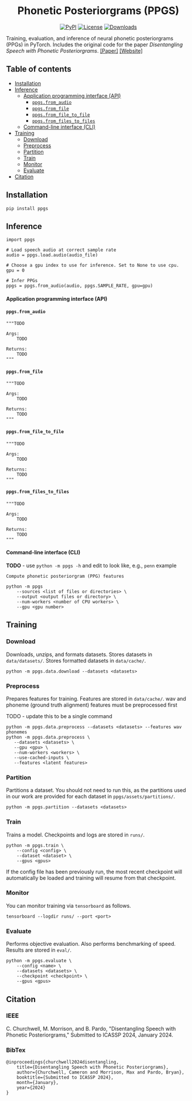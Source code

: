 <h1 align="center">Phonetic Posteriorgrams (PPGS)</h1>
<div align="center">

[![PyPI](https://img.shields.io/pypi/v/promonet.svg)](https://pypi.python.org/pypi/promonet)
[![License](https://img.shields.io/badge/License-MIT-blue.svg)](https://opensource.org/licenses/MIT)
[![Downloads](https://pepy.tech/badge/promonet)](https://pepy.tech/project/promonet)

</div>

Training, evaluation, and inference of neural phonetic posteriorgrams (PPGs) in PyTorch. Includes the original code for the paper _Disentangling Speech with Phonetic Posteriorgrams_. [[Paper]](TODO) [[Website]](TODO)


## Table of contents

- [Installation](#installation)
- [Inference](#inference)
    * [Application programming interface (API)](#application-programming-interface-api)
        * [`ppgs.from_audio`](#ppgsfrom_audio)
        * [`ppgs.from_file`](#ppgsfrom_file)
        * [`ppgs.from_file_to_file`](#ppgsfrom_file_to_file)
        * [`ppgs.from_files_to_files`](#ppgsfrom_files_to_files)
    * [Command-line interface (CLI)](#command-line-interface-cli)
- [Training](#training)
    * [Download](#download)
    * [Preprocess](#preprocess)
    * [Partition](#partition)
    * [Train](#train)
    * [Monitor](#monitor)
    * [Evaluate](#evaluate)
- [Citation](#citation)


## Installation

`pip install ppgs`


## Inference

```
import ppgs

# Load speech audio at correct sample rate
audio = ppgs.load.audio(audio_file)

# Choose a gpu index to use for inference. Set to None to use cpu.
gpu = 0

# Infer PPGs
ppgs = ppgs.from_audio(audio, ppgs.SAMPLE_RATE, gpu=gpu)
```

#### Application programming interface (API)

#### `ppgs.from_audio`

```
"""TODO

Args:
    TODO

Returns:
    TODO
"""
```


#### `ppgs.from_file`

```
"""TODO

Args:
    TODO

Returns:
    TODO
"""
```


#### `ppgs.from_file_to_file`

```
"""TODO

Args:
    TODO

Returns:
    TODO
"""
```


#### `ppgs.from_files_to_files`

```
"""TODO

Args:
    TODO

Returns:
    TODO
"""
```

#### Command-line interface (CLI)

**TODO** - use `python -m ppgs -h` and edit to look like, e.g., `penn` example

```
Compute phonetic posteriorgram (PPG) features

python -m ppgs
    --sources <list of files or directories> \
    --output <output files or directory> \
    --num-workers <number of CPU workers> \
    --gpu <gpu number>
```

## Training

### Download

Downloads, unzips, and formats datasets. Stores datasets in `data/datasets/`.
Stores formatted datasets in `data/cache/`.

```
python -m ppgs.data.download --datasets <datasets>
```


### Preprocess

Prepares features for training. Features are stored in `data/cache/`.
wav and phoneme (ground truth alignment) features must be preprocessed first

TODO - update this to be a single command

```
python -m ppgs.data.preprocess --datasets <datasets> --features wav phonemes
python -m ppgs.data.preprocess \
   --datasets <datasets> \
   --gpu <gpu> \
   --num-workers <workers> \
   --use-cached-inputs \
   --features <latent features>
```


### Partition

Partitions a dataset. You should not need to run this, as the partitions
used in our work are provided for each dataset in
`ppgs/assets/partitions/`.

```
python -m ppgs.partition --datasets <datasets>
```


### Train

Trains a model. Checkpoints and logs are stored in `runs/`.

```
python -m ppgs.train \
    --config <config> \
    --dataset <dataset> \
    --gpus <gpus>
```

If the config file has been previously run, the most recent checkpoint will
automatically be loaded and training will resume from that checkpoint.


### Monitor

You can monitor training via `tensorboard` as follows.

```
tensorboard --logdir runs/ --port <port>
```


### Evaluate

Performs objective evaluation.
Also performs benchmarking of speed. Results are stored in `eval/`.

```
python -m ppgs.evaluate \
    --config <name> \
    --datasets <datasets> \
    --checkpoint <checkpoint> \
    --gpus <gpus>
```

## Citation

### IEEE
C. Churchwell, M. Morrison, and B. Pardo, "Disentangling Speech with Phonetic Posteriorgrams," Submitted
to ICASSP 2024, January 2024.


### BibTex

```
@inproceedings{churchwell2024disentangling,
    title={Disentangling Speech with Phonetic Posteriorgrams},
    author={Churchwell, Cameron and Morrison, Max and Pardo, Bryan},
    booktitle={Submitted to ICASSP 2024},
    month={January},
    year={2024}
}
```

